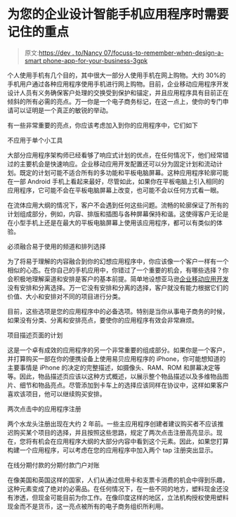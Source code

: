# 为您的企业设计智能手机应用程序时需要记住的重点

> 原文:[https://dev . to/Nancy 07/focuss-to-remember-when-design-a-smart phone-app-for-your-business-3gpk](https://dev.to/nancy07/focuses-to-remember-when-designing-a-smartphone-app-for-your-business--3gpk)

个人使用手机有几个目的，其中很大一部分人使用手机在网上购物。大约 30%的手机用户通过各种应用程序使用手机进行网上购物。目前，企业移动应用程序开发设计人员有义务确保客户处理的交换受到保护和锚定，并且应用程序具有目前正在倾斜的所有必需的亮点。万一你是一个电子商务标记，在这一点上，使你的专门申请可以证明是一个真正的敏锐的举动。

有一些非常重要的亮点，你应该考虑加入到你的应用程序中，它们如下

不应用于单个小工具

大部分应用程序架构师已经看够了响应式计划的优点，在任何情况下，他们经常错过的主要机会是快速响应。企业移动应用开发配置还可以分为固定计划和流动计划。既定的计划可能不适合所有的多功能和平板电脑屏幕。这种应用程序轮廓可能在一部 Android 手机上看起来最好，尽管如此，如果你在平板电脑上引入相同的应用程序，它可能不会在平板电脑屏幕上改变，也可能不会以任何方式看一眼。

在流体应用大纲的情况下，客户不会遇到任何这些问题。流畅的轮廓保证了所有的计划组成部分，例如，内容、排版和插图与各种屏幕保持和谐。这使得客户无论是在小型手机上还是在最大的平板电脑屏幕上使用该应用程序，都可以有类似的体验。

必须融合易于使用的频道和排列选择

为了将易于理解的内容融合到你的幻想应用程序中，你应该像一个客户一样有一个相似的心态。在你自己的手机应用中，你错过了一个重要的机会，有哪些选择？你会积极地理解渠道和安排是客户的基本前提。简单地设想亚马逊[企业移动应用开发](https://www.hokuapps.com/products/mobile-application-development-platform/)没有安排和分离选择。万一它没有安排和分离的选择，客户就没有能力根据它们的价值、大小和安排对不同的项目进行分类。

目前，这些选项是您的应用程序中的必备选项。特别是当你从事电子商务的时候，如果没有分类、分离和安排亮点，要使你的应用程序有效会非常麻烦。

项目描述页面的计划

这是一个卓有成效的应用程序的另一个非常重要的组成部分。如果你是一个客户，并打算购买一部在你的便携设备上使用易贝应用程序的 iPhone，你可能想知道的主要事情是 iPhone 的决定的完整描述，如摄像头、RAM、ROM 和屏幕决定等等。因此，物品描述页应该以这种方式概述，以展示整个物品描述以及多维物品图片、细节和物品亮点。尽管添加到卡车上的选择应该同样在协议中，这样如果客户喜欢该项目，他可以继续购买安排。

两次点击中的应用程序注册

两个水龙头注册出现在大约 2 年前。一些主应用程序创建者建议购买者不应该推迟购买某个项目的选择，并且按照这些思路，规定了两次点击注册高亮显示。现在，您将有机会在应用程序大纲的大部分内容中看到这个元素。因此，如果您打算构建一个应用程序，可以考虑在您的应用程序中加入两个 tap 注册突出显示。

在线分期付款的分期付款门户对账

在像美国和英国这样的国家，人们从通过信用卡和支票卡消费的机会中得到乐趣，这种元素变成了绝对的必需品。在任何情况下，在一些不同的地方，塑料现金还没有渗透，但现金可能目前为你工作。在像印度这样的地区，立法机构授权使用塑料现金而不是货币，这一亮点被所有的电子商务组织所利用。